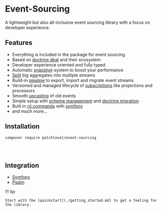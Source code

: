 # Event-Sourcing

A lightweight but also all-inclusive event sourcing library with a focus on developer experience.

## Features

* Everything is included in the package for event sourcing
* Based on [doctrine dbal](https://github.com/doctrine/dbal) and their ecosystem
* Developer experience oriented and fully typed
* Automatic [snapshot](snapshots.md)-system to boost your performance
* [Split](split_stream.md) big aggregates into multiple streams
* Build-in [pipeline](pipeline.md) to export, import and migrate event streams
* Versioned and managed lifecycle of [subscriptions](subscription.md) like projections and processors
* Smooth [upcasting](upcasting.md) of old events
* Simple setup with [scheme management](store.md) and [doctrine migration](migration.md)
* Built in [cli commands](cli.md) with [symfony](https://symfony.com/)
* and much more...

## Installation

```bash
composer require patchlevel/event-sourcing





```
## Integration

* [Symfony](https://github.com/patchlevel/event-sourcing-bundle)
* [Psalm](https://github.com/patchlevel/event-sourcing-psalm-plugin)

!!! tip

    Start with the [quickstart](./getting_started.md) to get a feeling for the library.
    